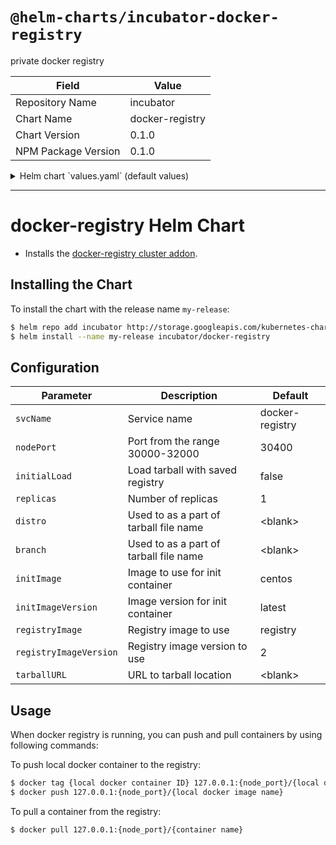 # `@helm-charts/incubator-docker-registry`

private docker registry

| Field               | Value           |
| ------------------- | --------------- |
| Repository Name     | incubator       |
| Chart Name          | docker-registry |
| Chart Version       | 0.1.0           |
| NPM Package Version | 0.1.0           |

<details>

<summary>Helm chart `values.yaml` (default values)</summary>

```yaml
nodePort: 30400
initialLoad: false
replicas: 1
distro:
type:
branch:
initImage: centos
initImageVersion: latest
registryImage: registry
registryImageVersion: 2
tarballURL:
persistentVolume:
  enabled: false
  accessModes:
    - ReadWriteOnce
  existingClaim: ''
  size: 20Gi
  storageClass: ''
  annotations: {}
```

</details>

---

# docker-registry Helm Chart

- Installs the [docker-registry cluster addon](https://github.com/kubernetes/kubernetes/tree/master/cluster/addons/registry).

## Installing the Chart

To install the chart with the release name `my-release`:

```bash
$ helm repo add incubator http://storage.googleapis.com/kubernetes-charts-incubator
$ helm install --name my-release incubator/docker-registry
```

## Configuration

| Parameter              | Description                            | Default         |
| ---------------------- | -------------------------------------- | --------------- |
| `svcName`              | Service name                           | docker-registry |
| `nodePort`             | Port from the range 30000-32000        | 30400           |
| `initialLoad`          | Load tarball with saved registry       | false           |
| `replicas`             | Number of replicas                     | 1               |
| `distro`               | Used to as a part of tarball file name | \<blank>        |
| `branch`               | Used to as a part of tarball file name | \<blank>        |
| `initImage`            | Image to use for init container        | centos          |
| `initImageVersion`     | Image version for init container       | latest          |
| `registryImage`        | Registry image to use                  | registry        |
| `registryImageVersion` | Registry image version to use          | 2               |
| `tarballURL`           | URL to tarball location                | \<blank>        |

## Usage

When docker registry is running, you can push and pull containers by using following commands:

To push local docker container to the registry:

```bash
$ docker tag {local docker container ID} 127.0.0.1:{node_port}/{local docker image name}
$ docker push 127.0.0.1:{node_port}/{local docker image name}
```

To pull a container from the registry:

```bash
$ docker pull 127.0.0.1:{node_port}/{container name}
```
